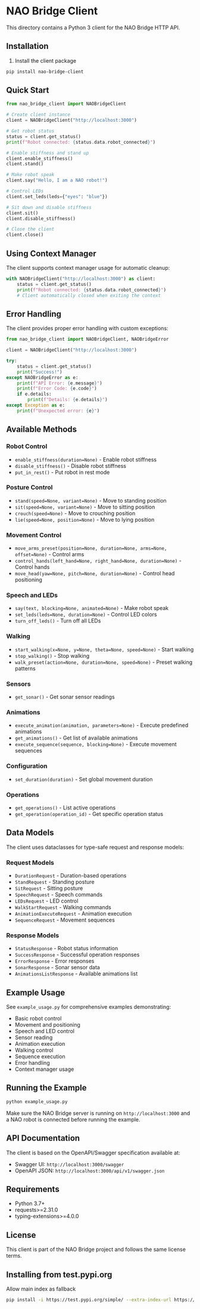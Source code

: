 # NAO Bridge Client

This directory contains a  Python 3 client for the NAO Bridge HTTP API.

## Installation

1. Install the client package

```bash
pip install nao-bridge-client
```

## Quick Start

```python
from nao_bridge_client import NAOBridgeClient

# Create client instance
client = NAOBridgeClient("http://localhost:3000")

# Get robot status
status = client.get_status()
print(f"Robot connected: {status.data.robot_connected}")

# Enable stiffness and stand up
client.enable_stiffness()
client.stand()

# Make robot speak
client.say("Hello, I am a NAO robot!")

# Control LEDs
client.set_leds(leds={"eyes": "blue"})

# Sit down and disable stiffness
client.sit()
client.disable_stiffness()

# Close the client
client.close()
```

## Using Context Manager

The client supports context manager usage for automatic cleanup:

```python
with NAOBridgeClient("http://localhost:3000") as client:
    status = client.get_status()
    print(f"Robot connected: {status.data.robot_connected}")
    # Client automatically closed when exiting the context
```

## Error Handling

The client provides proper error handling with custom exceptions:

```python
from nao_bridge_client import NAOBridgeClient, NAOBridgeError

client = NAOBridgeClient("http://localhost:3000")

try:
    status = client.get_status()
    print("Success!")
except NAOBridgeError as e:
    print(f"API Error: {e.message}")
    print(f"Error Code: {e.code}")
    if e.details:
        print(f"Details: {e.details}")
except Exception as e:
    print(f"Unexpected error: {e}")
```

## Available Methods

### Robot Control
- `enable_stiffness(duration=None)` - Enable robot stiffness
- `disable_stiffness()` - Disable robot stiffness
- `put_in_rest()` - Put robot in rest mode

### Posture Control
- `stand(speed=None, variant=None)` - Move to standing position
- `sit(speed=None, variant=None)` - Move to sitting position
- `crouch(speed=None)` - Move to crouching position
- `lie(speed=None, position=None)` - Move to lying position

### Movement Control
- `move_arms_preset(position=None, duration=None, arms=None, offset=None)` - Control arms
- `control_hands(left_hand=None, right_hand=None, duration=None)` - Control hands
- `move_head(yaw=None, pitch=None, duration=None)` - Control head positioning

### Speech and LEDs
- `say(text, blocking=None, animated=None)` - Make robot speak
- `set_leds(leds=None, duration=None)` - Control LED colors
- `turn_off_leds()` - Turn off all LEDs

### Walking
- `start_walking(x=None, y=None, theta=None, speed=None)` - Start walking
- `stop_walking()` - Stop walking
- `walk_preset(action=None, duration=None, speed=None)` - Preset walking patterns

### Sensors
- `get_sonar()` - Get sonar sensor readings

### Animations
- `execute_animation(animation, parameters=None)` - Execute predefined animations
- `get_animations()` - Get list of available animations
- `execute_sequence(sequence, blocking=None)` - Execute movement sequences

### Configuration
- `set_duration(duration)` - Set global movement duration

### Operations
- `get_operations()` - List active operations
- `get_operation(operation_id)` - Get specific operation status

## Data Models

The client uses dataclasses for type-safe request and response models:

### Request Models
- `DurationRequest` - Duration-based operations
- `StandRequest` - Standing posture
- `SitRequest` - Sitting posture
- `SpeechRequest` - Speech commands
- `LEDsRequest` - LED control
- `WalkStartRequest` - Walking commands
- `AnimationExecuteRequest` - Animation execution
- `SequenceRequest` - Movement sequences

### Response Models
- `StatusResponse` - Robot status information
- `SuccessResponse` - Successful operation responses
- `ErrorResponse` - Error responses
- `SonarResponse` - Sonar sensor data
- `AnimationsListResponse` - Available animations list

## Example Usage

See `example_usage.py` for comprehensive examples demonstrating:

- Basic robot control
- Movement and positioning
- Speech and LED control
- Sensor reading
- Animation execution
- Walking control
- Sequence execution
- Error handling
- Context manager usage

## Running the Example

```bash
python example_usage.py
```

Make sure the NAO Bridge server is running on `http://localhost:3000` and a NAO robot is connected before running the example.

## API Documentation

The client is based on the OpenAPI/Swagger specification available at:
- Swagger UI: `http://localhost:3000/swagger`
- OpenAPI JSON: `http://localhost:3000/api/v1/swagger.json`

## Requirements

- Python 3.7+
- requests>=2.31.0
- typing-extensions>=4.0.0

## License

This client is part of the NAO Bridge project and follows the same license terms. 

## Installing from test.pypi.org

Allow main index as fallback

```bash
pip install -i https://test.pypi.org/simple/ --extra-index-url https://pypi.org/simple/ nao-bridge-client
```
